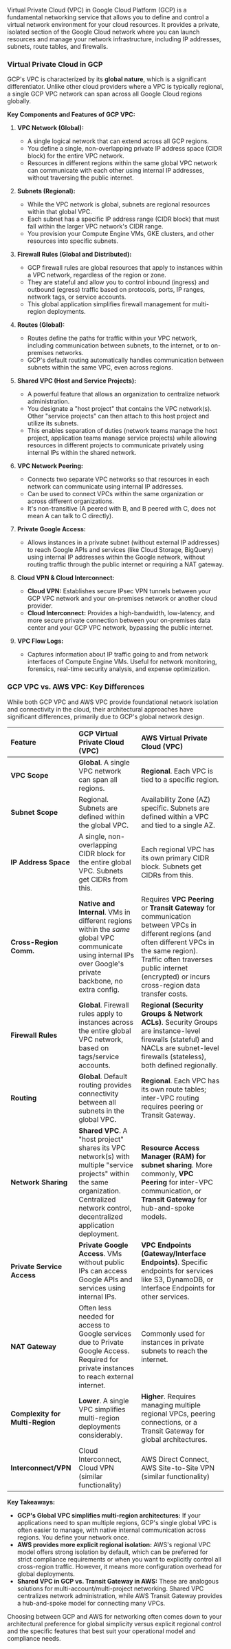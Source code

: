 Virtual Private Cloud (VPC) in Google Cloud Platform (GCP) is a fundamental networking service that allows you to define and control a virtual network environment for your cloud resources. It provides a private, isolated section of the Google Cloud network where you can launch resources and manage your network infrastructure, including IP addresses, subnets, route tables, and firewalls.

### Virtual Private Cloud in GCP

GCP's VPC is characterized by its **global nature**, which is a significant differentiator. Unlike other cloud providers where a VPC is typically regional, a single GCP VPC network can span across all Google Cloud regions globally.

**Key Components and Features of GCP VPC:**

1.  **VPC Network (Global):**
    * A single logical network that can extend across all GCP regions.
    * You define a single, non-overlapping private IP address space (CIDR block) for the entire VPC network.
    * Resources in different regions within the same global VPC network can communicate with each other using internal IP addresses, without traversing the public internet.

2.  **Subnets (Regional):**
    * While the VPC network is global, subnets are regional resources within that global VPC.
    * Each subnet has a specific IP address range (CIDR block) that must fall within the larger VPC network's CIDR range.
    * You provision your Compute Engine VMs, GKE clusters, and other resources into specific subnets.

3.  **Firewall Rules (Global and Distributed):**
    * GCP firewall rules are global resources that apply to instances within a VPC network, regardless of the region or zone.
    * They are stateful and allow you to control inbound (ingress) and outbound (egress) traffic based on protocols, ports, IP ranges, network tags, or service accounts.
    * This global application simplifies firewall management for multi-region deployments.

4.  **Routes (Global):**
    * Routes define the paths for traffic within your VPC network, including communication between subnets, to the internet, or to on-premises networks.
    * GCP's default routing automatically handles communication between subnets within the same VPC, even across regions.

5.  **Shared VPC (Host and Service Projects):**
    * A powerful feature that allows an organization to centralize network administration.
    * You designate a "host project" that contains the VPC network(s). Other "service projects" can then attach to this host project and utilize its subnets.
    * This enables separation of duties (network teams manage the host project, application teams manage service projects) while allowing resources in different projects to communicate privately using internal IPs within the shared network.

6.  **VPC Network Peering:**
    * Connects two separate VPC networks so that resources in each network can communicate using internal IP addresses.
    * Can be used to connect VPCs within the same organization or across different organizations.
    * It's non-transitive (A peered with B, and B peered with C, does not mean A can talk to C directly).

7.  **Private Google Access:**
    * Allows instances in a private subnet (without external IP addresses) to reach Google APIs and services (like Cloud Storage, BigQuery) using internal IP addresses within the Google network, without routing traffic through the public internet or requiring a NAT gateway.

8.  **Cloud VPN & Cloud Interconnect:**
    * **Cloud VPN:** Establishes secure IPsec VPN tunnels between your GCP VPC network and your on-premises network or another cloud provider.
    * **Cloud Interconnect:** Provides a high-bandwidth, low-latency, and more secure private connection between your on-premises data center and your GCP VPC network, bypassing the public internet.

9.  **VPC Flow Logs:**
    * Captures information about IP traffic going to and from network interfaces of Compute Engine VMs. Useful for network monitoring, forensics, real-time security analysis, and expense optimization.

### GCP VPC vs. AWS VPC: Key Differences

While both GCP VPC and AWS VPC provide foundational network isolation and connectivity in the cloud, their architectural approaches have significant differences, primarily due to GCP's global network design.

| Feature               | GCP Virtual Private Cloud (VPC)                                                               | AWS Virtual Private Cloud (VPC)                                                                     |
| :-------------------- | :-------------------------------------------------------------------------------------------- | :------------------------------------------------------------------------------------------------ |
| **VPC Scope** | **Global**. A single VPC network can span all regions.                                         | **Regional**. Each VPC is tied to a specific region.                                                 |
| **Subnet Scope** | Regional. Subnets are defined within the global VPC.                                            | Availability Zone (AZ) specific. Subnets are defined within a VPC and tied to a single AZ.        |
| **IP Address Space** | A single, non-overlapping CIDR block for the entire global VPC. Subnets get CIDRs from this.    | Each regional VPC has its own primary CIDR block. Subnets get CIDRs from this.                    |
| **Cross-Region Comm.**| **Native and Internal**. VMs in different regions within the *same* global VPC communicate using internal IPs over Google's private backbone, no extra config. | Requires **VPC Peering** or **Transit Gateway** for communication between VPCs in different regions (and often different VPCs in the same region). Traffic often traverses public internet (encrypted) or incurs cross-region data transfer costs. |
| **Firewall Rules** | **Global**. Firewall rules apply to instances across the entire global VPC network, based on tags/service accounts. | **Regional (Security Groups & Network ACLs)**. Security Groups are instance-level firewalls (stateful) and NACLs are subnet-level firewalls (stateless), both defined regionally. |
| **Routing** | **Global**. Default routing provides connectivity between all subnets in the global VPC. | **Regional**. Each VPC has its own route tables; inter-VPC routing requires peering or Transit Gateway. |
| **Network Sharing** | **Shared VPC**. A "host project" shares its VPC network(s) with multiple "service projects" within the same organization. Centralized network control, decentralized application deployment. | **Resource Access Manager (RAM) for subnet sharing**. More commonly, **VPC Peering** for inter-VPC communication, or **Transit Gateway** for hub-and-spoke models. |
| **Private Service Access** | **Private Google Access**. VMs without public IPs can access Google APIs and services using internal IPs. | **VPC Endpoints (Gateway/Interface Endpoints)**. Specific endpoints for services like S3, DynamoDB, or Interface Endpoints for other services. |
| **NAT Gateway** | Often less needed for access to Google services due to Private Google Access. Required for private instances to reach external internet. | Commonly used for instances in private subnets to reach the internet.                                |
| **Complexity for Multi-Region** | **Lower**. A single VPC simplifies multi-region deployments considerably. | **Higher**. Requires managing multiple regional VPCs, peering connections, or a Transit Gateway for global architectures. |
| **Interconnect/VPN** | Cloud Interconnect, Cloud VPN (similar functionality)                                        | AWS Direct Connect, AWS Site-to-Site VPN (similar functionality)                                     |

**Key Takeaways:**

* **GCP's Global VPC simplifies multi-region architectures:** If your applications need to span multiple regions, GCP's single global VPC is often easier to manage, with native internal communication across regions. You define your network once.
* **AWS provides more explicit regional isolation:** AWS's regional VPC model offers strong isolation by default, which can be preferred for strict compliance requirements or when you want to explicitly control all cross-region traffic. However, it means more configuration overhead for global deployments.
* **Shared VPC in GCP vs. Transit Gateway in AWS:** These are analogous solutions for multi-account/multi-project networking. Shared VPC centralizes network administration, while AWS Transit Gateway provides a hub-and-spoke model for connecting many VPCs.

Choosing between GCP and AWS for networking often comes down to your architectural preference for global simplicity versus explicit regional control and the specific features that best suit your operational model and compliance needs.
